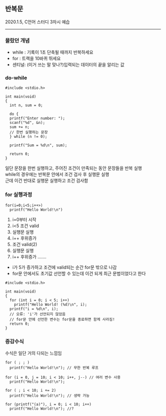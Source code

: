 ## 반복문
2020.1.5, C언어 스터디 3차시 예습

---
### 몰랐던 개념  
- while : 기록이 1초 단축될 때까지 반복하세요
- for : 트랙을 10바퀴 뛰세요
- 센티널: (이거 쓰는 말 맞나?)입력되는 데이터의 끝을 알리는 값

### do-while
```
#include <stdio.h>

int main(void)
{
  int n, sum = 0;

  do {
  printf("Enter number: ");
  scanf("%d", &n);
  sum += n;
  // 한번 실행하는 문장
  } while (n != 0);

  printf("Sum = %d\n", sum);

  return 0;
}
```
일단 문장을 한번 실행하고, 주어진 조건이 만족되는 동안 문장들을 반복 실행  
while의 경우에는 반복문 안에서 조건 검사 후 실행문 실행  
근데 이건 반대로 실행문 실행하고 조건 검사함  

### for 실행과정
```
for(i=0;i<5;i++>)
  printf("Hello World!\n")
```
1. i=0부터 시작
2. i<5 조건 valid
3. 실행문 실행
4. i++ 후위증가
5. 조건 valid(2)
6. 실행문 실행
7. i++ 후위증가 .......

- i가 5가 증가하고 조건에 valid되는 순간 for문 밖으로 나감
- for문 안에서도 초기값 선언할 수 있는데 이건 되게 최근 문법이었다고 한다
```
#include <stdio.h>

int main(void)
{
  for (int i = 0; i < 5; i++)
    printf("Hello World! (%d)\n", i);
  printf("i = %d\n", i);
  // 오류: 'i'가 선언되지 않았음
  // for문 안에 선언한 변수는 for문을 종료하면 함께 사라짐!
  return 0;
}
```

### 증감수식
수식은 일단 거의 다되는 느낌임  
```
for ( ; ; )
  printf("Hello World!\n"); // 무한 반복 루프

for (i = 0, j = 10; i < 10; i++, j--) // 여러 변수 사용
  printf("Hello World!\n");

for ( ; i < 10; i += 2)
  printf("Hello World!\n"); // 생략 가능

for (printf("(a)"), i = 0; i < 10; i++)
  printf("Hello World!\n"); //?
```

